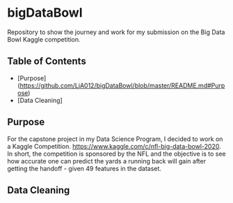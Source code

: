 # bigDataBowl
Repository to show the journey and work for my submission on the Big Data Bowl Kaggle competition. 

## Table of Contents
* [Purpose] (https://github.com/LjA012/bigDataBowl/blob/master/README.md#Purpose)
* [Data Cleaning]

## Purpose
For the capstone project in my Data Science Program, I decided to work on a Kaggle Competition.  https://www.kaggle.com/c/nfl-big-data-bowl-2020.  In short, the competition is sponsored by the NFL and the objective is to see how accurate one can predict the yards a running back will gain after getting the handoff - given 49 features in the dataset. 

## Data Cleaning
